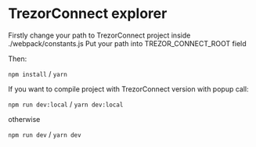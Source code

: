 # TrezorConnect explorer

Firstly change your path to TrezorConnect project inside ./webpack/constants.js
Put your path into TREZOR_CONNECT_ROOT field

Then:

`npm install` / `yarn`

If you want to compile project with TrezorConnect version with popup call:

`npm run dev:local` / `yarn dev:local`

otherwise

`npm run dev` / `yarn dev`